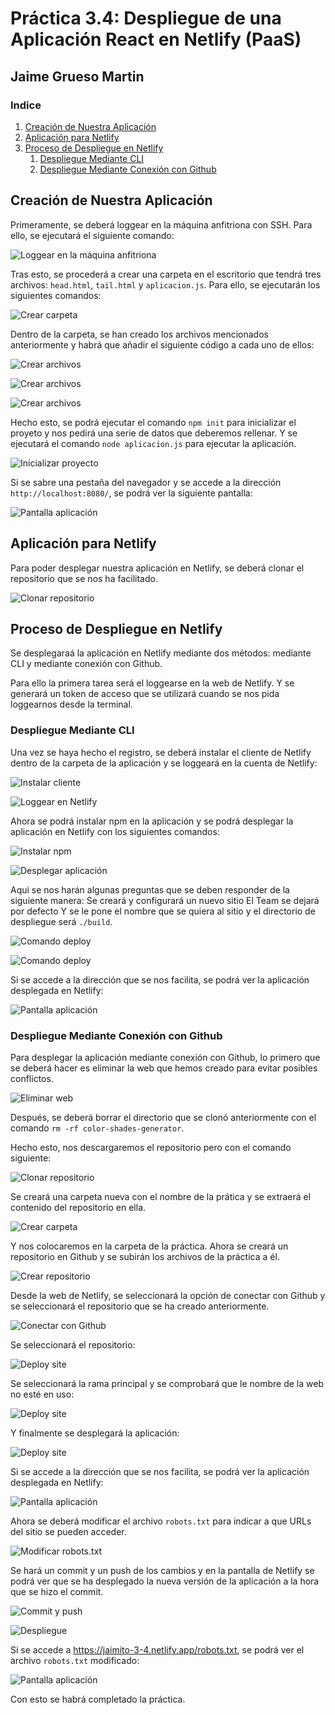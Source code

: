 # Práctica 3.4: Despliegue de una Aplicación React en Netlify (PaaS)

## Jaime Grueso Martin

### Indice
1. [Creación de Nuestra Aplicación](#id1)
2. [Aplicación para Netlify](#id2)
3. [Proceso de Despliegue en Netlify](#id3)
    1. [Despliegue Mediante CLI](#id31)
    2. [Despliegue Mediante Conexión con Github](#id32)

<div id="id1"></div>

## Creación de Nuestra Aplicación
Primeramente, se deberá loggear en la máquina anfitriona con SSH. Para ello, se ejecutará el siguiente comando:

![Loggear en la máquina anfitriona](./assets/images3/screenshot.1.jpg)

Tras esto, se procederá a crear una carpeta en el escritorio que tendrá tres archivos: `head.html`, `tail.html` y `aplicacion.js`. Para ello, se ejecutarán los siguientes comandos:

![Crear carpeta](./assets/images3/screenshot.2.jpg)

Dentro de la carpeta, se han creado los archivos mencionados anteriormente y habrá que añadir el siguiente código a cada uno de ellos:

![Crear archivos](./assets/images3/screenshot.3.jpg)

![Crear archivos](./assets/images3/screenshot.4.jpg)

![Crear archivos](./assets/images3/screenshot.5.jpg)

Hecho esto, se podrá ejecutar el comando `npm init` para inicializar el proyeto y nos pedirá una serie de datos que deberemos rellenar. Y se ejecutará el comando `node aplicacion.js` para ejecutar la aplicación. 

![Inicializar proyecto](./assets/images3/screenshot.7.jpg)

Si se sabre una pestaña del navegador y se accede a la dirección `http://localhost:8080/`, se podrá ver la siguiente pantalla:

![Pantalla aplicación](./assets/images3/screenshot.6.jpg)

<div id="id2"></div>

## Aplicación para Netlify

Para poder desplegar nuestra aplicación en Netlify, se deberá clonar el repositorio que se nos ha facilitado.

![Clonar repositorio](./assets/images3/screenshot.8.jpg)

<div id="id3"></div>

## Proceso de Despliegue en Netlify

Se desplegaraá la aplicación en Netlify mediante dos métodos: mediante CLI y mediante conexión con Github.

Para ello la primera tarea será el loggearse en la web de Netlify. Y se generará un token de acceso que se utilizará cuando se nos pida loggearnos desde la terminal.

<div id="id31"></div>

### Despliegue Mediante CLI

Una vez se haya hecho el registro, se deberá instalar el cliente de Netlify dentro de la carpeta de la aplicación y se loggeará en la cuenta de Netlify:

![Instalar cliente](./assets/images3/screenshot.9.jpg)

![Loggear en Netlify](./assets/images3/screenshot.10.jpg)

Ahora se podrá instalar npm en la aplicación y se podrá desplegar la aplicación en Netlify con los siguientes comandos:

![Instalar npm](./assets/images3/screenshot.11.jpg)

![Desplegar aplicación](./assets/images3/screenshot.12.jpg)

Aqui se nos harán algunas preguntas que se deben responder de la siguiente manera:
Se creará y configurará un nuevo sitio
El Team se dejará por defecto
Y se le pone el nombre que se quiera al sitio y el directorio de despliegue será `./build`.

![Comando deploy](./assets/images3/screenshot.14.jpg)

![Comando deploy](./assets/images3/screenshot.15.jpg)


Si se accede a la dirección que se nos facilita, se podrá ver la aplicación desplegada en Netlify:

![Pantalla aplicación](./assets/images3/screenshot.13.jpg)

<div id="id32"></div>

### Despliegue Mediante Conexión con Github

Para desplegar la aplicación mediante conexión con Github, lo primero que se deberá hacer es eliminar la web que hemos creado para evitar posibles conflictos.

![Eliminar web](./assets/images3/screenshot.17.jpg)

Después, se deberá borrar el directorio que se clonó anteriormente con el comando `rm -rf color-shades-generator`. 

Hecho esto, nos descargaremos el repositorio pero con el comando siguiente:

![Clonar repositorio](./assets/images3/screenshot.18.jpg)

Se creará una carpeta nueva con el nombre de la prática y se extraerá el contenido del repositorio en ella.

![Crear carpeta](./assets/images3/screenshot.19.jpg)

Y nos colocaremos en la carpeta de la práctica. Ahora se creará un repositorio en Github y se subirán los archivos de la práctica a él.

![Crear repositorio](./assets/images3/screenshot.20.jpg)

Desde la web de Netlify, se seleccionará la opción de conectar con Github y se seleccionará el repositorio que se ha creado anteriormente.

![Conectar con Github](./assets/images3/screenshot.21.jpg)

Se seleccionará el repositorio:

![Deploy site](./assets/images3/screenshot.22.jpg)

Se seleccionará la rama principal y se comprobará que le nombre de la web no esté en uso:

![Deploy site](./assets/images3/screenshot.23.jpg)

Y finalmente se desplegará la aplicación:

![Deploy site](./assets/images3/screenshot.24.jpg)

Si se accede a la dirección que se nos facilita, se podrá ver la aplicación desplegada en Netlify:

![Pantalla aplicación](./assets/images3/screenshot.25.jpg)

Ahora se deberá modificar el archivo `robots.txt` para indicar a que URLs del sitio se pueden acceder.

![Modificar robots.txt](./assets/images3/screenshot.26.jpg)

Se hará un commit y un push de los cambios y en la pantalla de Netlify se podrá ver que se ha desplegado la nueva versión de la aplicación a la hora que se hizo el commit.

![Commit y push](./assets/images3/screenshot.29.jpg)

![Despliegue](./assets/images3/screenshot.27.jpg)


Si se accede a https://jaimito-3-4.netlify.app/robots.txt, se podrá ver el archivo `robots.txt` modificado:

![Pantalla aplicación](./assets/images3/screenshot.28.jpg)

Con esto se habrá completado la práctica.

